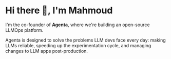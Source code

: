 # Hi there 👋, I'm Mahmoud

I'm the co-founder of **Agenta**, where we're building an open-source LLMOps platform.

Agenta is designed to solve the problems LLM devs face every day: making LLMs reliable, speeding up the experimentation cycle, and managing changes to LLM apps post-production.

